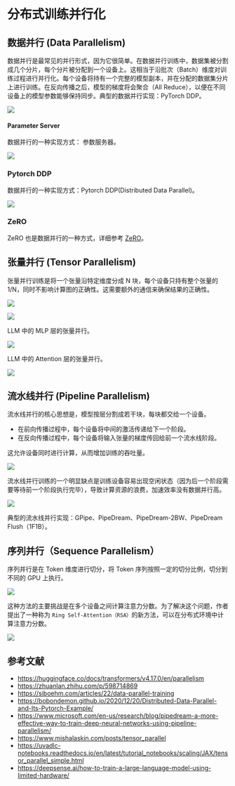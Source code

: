 # 分布式训练并行化


## 数据并行 (Data Parallelism)

数据并行是最常见的并行形式，因为它很简单。在数据并行训练中，数据集被分割成几个分片，每个分片被分配到一个设备上。这相当于沿批次（Batch）维度对训练过程进行并行化。每个设备将持有一个完整的模型副本，并在分配的数据集分片上进行训练。在反向传播之后，模型的梯度将会聚合（All Reduce），以便在不同设备上的模型参数能够保持同步。典型的数据并行实现：PyTorch DDP。

![](./assets/data_para_01.png)

#### Parameter Server

数据并行的一种实现方式： 参数服务器。

![](./assets/dp_ps_server_01.png)

### Pytorch DDP

数据并行的一种实现方式：Pytorch DDP(Distributed Data Parallel)。

![](./assets/pytorch_ddp_02.png)

### ZeRO

ZeRO 也是数据并行的一种方式，详细参考 [ZeRO](./../../DeepSpeed/zero.md)。

## 张量并行 (Tensor Parallelism)

张量并行训练是将一个张量沿特定维度分成 N 块，每个设备只持有整个张量的 1/N，同时不影响计算图的正确性。这需要额外的通信来确保结果的正确性。

![](./assets/tensor_para_01.png)

![](./assets/tensor_para_02.png)


LLM 中的 MLP 层的张量并行。

![](./assets/tensor_para_mlp_01.png)

LLM 中的 Attention 层的张量并行。

![](./assets/tensor_para_attention_01.png)

## 流水线并行 (Pipeline Parallelism)

流水线并行的核心思想是，模型按层分割成若干块，每块都交给一个设备。

- 在前向传播过程中，每个设备将中间的激活传递给下一个阶段。
- 在反向传播过程中，每个设备将输入张量的梯度传回给前一个流水线阶段。

这允许设备同时进行计算，从而增加训练的吞吐量。

![](./assets/pipe_para_01.png)

流水线并行训练的一个明显缺点是训练设备容易出现空闲状态（因为后一个阶段需要等待前一个阶段执行完毕），导致计算资源的浪费，加速效率没有数据并行高。

![](./assets/pipe_para_02.png)

典型的流水线并行实现：GPipe、PipeDream、PipeDream-2BW、PipeDream Flush（1F1B）。

## 序列并行（Sequence Parallelism）

序列并行是在 Token 维度进行切分，将 Token 序列按照一定的切分比例，切分到不同的 GPU 上执行。

![](./assets/Figure-7-Sequence-parallelism-illustration.png)

这种方法的主要挑战是在多个设备之间计算注意力分数。为了解决这个问题，作者提出了一种称为 `Ring Self-Attention（RSA）`的新方法，可以在分布式环境中计算注意力分数。

![](./assets/ring_attetion_01.png)


## 参考文献
- https://huggingface.co/docs/transformers/v4.17.0/en/parallelism
- https://zhuanlan.zhihu.com/p/598714869
- https://siboehm.com/articles/22/data-parallel-training
- https://bobondemon.github.io/2020/12/20/Distributed-Data-Parallel-and-Its-Pytorch-Example/
- https://www.microsoft.com/en-us/research/blog/pipedream-a-more-effective-way-to-train-deep-neural-networks-using-pipeline-parallelism/
- https://www.mishalaskin.com/posts/tensor_parallel
- https://uvadlc-notebooks.readthedocs.io/en/latest/tutorial_notebooks/scaling/JAX/tensor_parallel_simple.html
- https://deepsense.ai/how-to-train-a-large-language-model-using-limited-hardware/